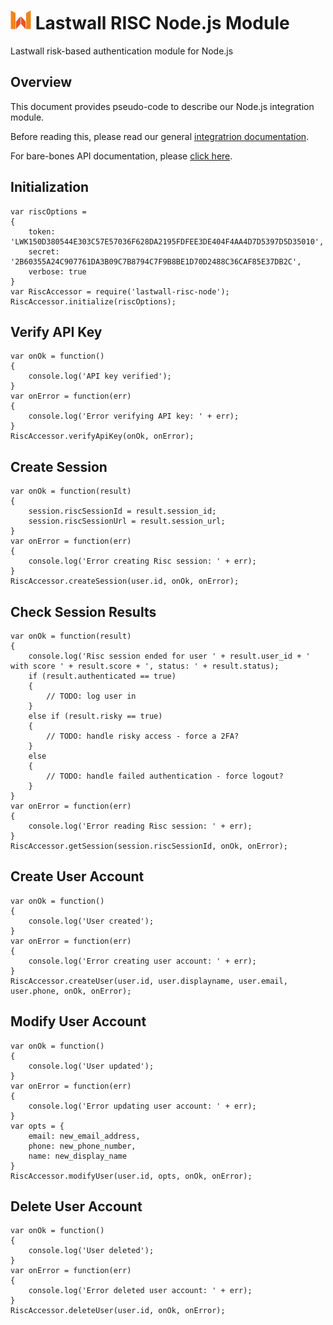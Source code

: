 # ![Lastwall Logo](logo.png) Lastwall RISC Node.js Module

Lastwall risk-based authentication module for Node.js

## Overview

This document provides pseudo-code to describe our Node.js integration module.

Before reading this, please read our general [integratrion documentation](Integration.md).

For bare-bones API documentation, please [click here](API.md).


## Initialization

```
var riscOptions =
{
    token: 'LWK150D380544E303C57E57036F628DA2195FDFEE3DE404F4AA4D7D5397D5D35010',
    secret: '2B60355A24C907761DA3B09C7B8794C7F9B8BE1D70D2488C36CAF85E37DB2C',
    verbose: true
}
var RiscAccessor = require('lastwall-risc-node');
RiscAccessor.initialize(riscOptions);
```


## Verify API Key

```
var onOk = function()
{
    console.log('API key verified');
}
var onError = function(err)
{
    console.log('Error verifying API key: ' + err);
}
RiscAccessor.verifyApiKey(onOk, onError);   
```


## Create Session

```
var onOk = function(result)
{
    session.riscSessionId = result.session_id;
    session.riscSessionUrl = result.session_url;
}
var onError = function(err)
{
    console.log('Error creating Risc session: ' + err);
}
RiscAccessor.createSession(user.id, onOk, onError);   
```


## Check Session Results

```
var onOk = function(result)
{
    console.log('Risc session ended for user ' + result.user_id + ' with score ' + result.score + ', status: ' + result.status);
    if (result.authenticated == true)
    {
        // TODO: log user in
    }
    else if (result.risky == true)
    {
        // TODO: handle risky access - force a 2FA?
    }
    else
    {
        // TODO: handle failed authentication - force logout?
    }
}
var onError = function(err)
{
    console.log('Error reading Risc session: ' + err);
}
RiscAccessor.getSession(session.riscSessionId, onOk, onError); 
```


## Create User Account

```
var onOk = function()
{
    console.log('User created');
}
var onError = function(err)
{
    console.log('Error creating user account: ' + err);
}
RiscAccessor.createUser(user.id, user.displayname, user.email, user.phone, onOk, onError);   
```


## Modify User Account

```
var onOk = function()
{
    console.log('User updated');
}
var onError = function(err)
{
    console.log('Error updating user account: ' + err);
}
var opts = {
    email: new_email_address,
    phone: new_phone_number,
    name: new_display_name
}
RiscAccessor.modifyUser(user.id, opts, onOk, onError);   
```


## Delete User Account

```
var onOk = function()
{
    console.log('User deleted');
}
var onError = function(err)
{
    console.log('Error deleted user account: ' + err);
}
RiscAccessor.deleteUser(user.id, onOk, onError);   
```
